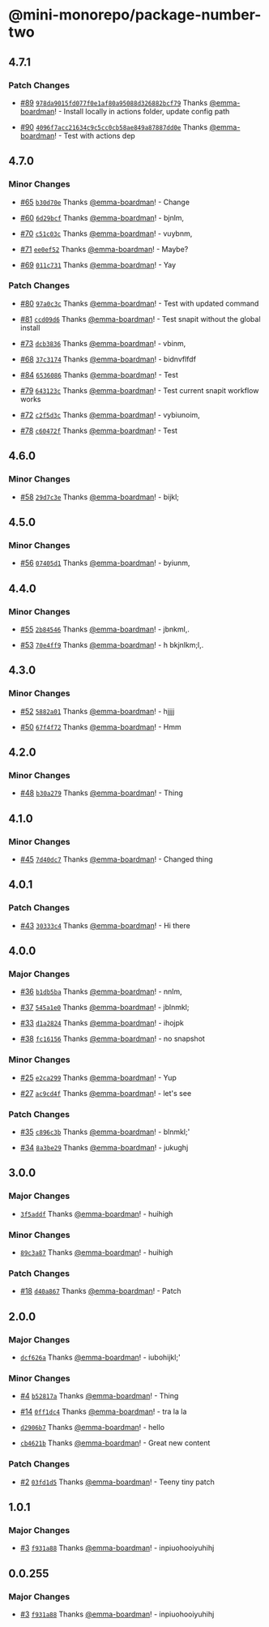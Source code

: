 # @mini-monorepo/package-number-two

## 4.7.1

### Patch Changes

- [#89](https://github.com/emma-boardman/test-github-actions-flow/pull/89) [`978da9015fd077f0e1af80a95088d326882bcf79`](https://github.com/emma-boardman/test-github-actions-flow/commit/978da9015fd077f0e1af80a95088d326882bcf79) Thanks [@emma-boardman](https://github.com/emma-boardman)! - Install locally in actions folder, update config path

- [#90](https://github.com/emma-boardman/test-github-actions-flow/pull/90) [`4096f7acc21634c9c5cc0cb58ae849a87887dd0e`](https://github.com/emma-boardman/test-github-actions-flow/commit/4096f7acc21634c9c5cc0cb58ae849a87887dd0e) Thanks [@emma-boardman](https://github.com/emma-boardman)! - Test with actions dep

## 4.7.0

### Minor Changes

- [#65](https://github.com/emma-boardman/test-github-actions-flow/pull/65) [`b30d70e`](https://github.com/emma-boardman/test-github-actions-flow/commit/b30d70e231de30ae5b0ab07f72b1565908650a19) Thanks [@emma-boardman](https://github.com/emma-boardman)! - Change

- [#60](https://github.com/emma-boardman/test-github-actions-flow/pull/60) [`6d29bcf`](https://github.com/emma-boardman/test-github-actions-flow/commit/6d29bcfc3c5f6dc2e74653f1ff6b7882835f430a) Thanks [@emma-boardman](https://github.com/emma-boardman)! - bjnlm,

- [#70](https://github.com/emma-boardman/test-github-actions-flow/pull/70) [`c51c03c`](https://github.com/emma-boardman/test-github-actions-flow/commit/c51c03c9b3db3a5915dcc0c52e2681c9a55c4e4f) Thanks [@emma-boardman](https://github.com/emma-boardman)! - vuybnm,

- [#71](https://github.com/emma-boardman/test-github-actions-flow/pull/71) [`ee0ef52`](https://github.com/emma-boardman/test-github-actions-flow/commit/ee0ef52c0519c8f36bff0b381035e22d1bacff14) Thanks [@emma-boardman](https://github.com/emma-boardman)! - Maybe?

- [#69](https://github.com/emma-boardman/test-github-actions-flow/pull/69) [`011c731`](https://github.com/emma-boardman/test-github-actions-flow/commit/011c7310b5e30038ab0f1fe9f90de0c49597530d) Thanks [@emma-boardman](https://github.com/emma-boardman)! - Yay

### Patch Changes

- [#80](https://github.com/emma-boardman/test-github-actions-flow/pull/80) [`97a0c3c`](https://github.com/emma-boardman/test-github-actions-flow/commit/97a0c3c5dc7ce6620f7b01c504aabff2cfa3cb03) Thanks [@emma-boardman](https://github.com/emma-boardman)! - Test with updated command

- [#81](https://github.com/emma-boardman/test-github-actions-flow/pull/81) [`ccd09d6`](https://github.com/emma-boardman/test-github-actions-flow/commit/ccd09d6d9de006e1170e92013b434743b14475eb) Thanks [@emma-boardman](https://github.com/emma-boardman)! - Test snapit without the global install

- [#73](https://github.com/emma-boardman/test-github-actions-flow/pull/73) [`dcb3836`](https://github.com/emma-boardman/test-github-actions-flow/commit/dcb38366214404885227d28b749f340a8a7a312b) Thanks [@emma-boardman](https://github.com/emma-boardman)! - vbinm,

- [#68](https://github.com/emma-boardman/test-github-actions-flow/pull/68) [`37c3174`](https://github.com/emma-boardman/test-github-actions-flow/commit/37c3174db81efea9bc08bd258369ee570a616e20) Thanks [@emma-boardman](https://github.com/emma-boardman)! - bidnvflfdf

- [#84](https://github.com/emma-boardman/test-github-actions-flow/pull/84) [`6536086`](https://github.com/emma-boardman/test-github-actions-flow/commit/65360865295a243fe996e1f0dad11922d7d2ed5f) Thanks [@emma-boardman](https://github.com/emma-boardman)! - Test

- [#79](https://github.com/emma-boardman/test-github-actions-flow/pull/79) [`643123c`](https://github.com/emma-boardman/test-github-actions-flow/commit/643123ccb39686944ce3f67533c5e7cacc516981) Thanks [@emma-boardman](https://github.com/emma-boardman)! - Test current snapit workflow works

- [#72](https://github.com/emma-boardman/test-github-actions-flow/pull/72) [`c2f5d3c`](https://github.com/emma-boardman/test-github-actions-flow/commit/c2f5d3c4e544e82077754c5fcbf12776033e54ce) Thanks [@emma-boardman](https://github.com/emma-boardman)! - vybiunoim,

- [#78](https://github.com/emma-boardman/test-github-actions-flow/pull/78) [`c60472f`](https://github.com/emma-boardman/test-github-actions-flow/commit/c60472f30d2845b5680913114242a01e172e63f8) Thanks [@emma-boardman](https://github.com/emma-boardman)! - Test

## 4.6.0

### Minor Changes

- [#58](https://github.com/emma-boardman/test-github-actions-flow/pull/58) [`29d7c3e`](https://github.com/emma-boardman/test-github-actions-flow/commit/29d7c3e936958e8ea96422be47d55060b929320e) Thanks [@emma-boardman](https://github.com/emma-boardman)! - bijkl;

## 4.5.0

### Minor Changes

- [#56](https://github.com/emma-boardman/test-github-actions-flow/pull/56) [`07405d1`](https://github.com/emma-boardman/test-github-actions-flow/commit/07405d1223b2a92c08c98c271148367672654a50) Thanks [@emma-boardman](https://github.com/emma-boardman)! - byiunm,

## 4.4.0

### Minor Changes

- [#55](https://github.com/emma-boardman/test-github-actions-flow/pull/55) [`2b84546`](https://github.com/emma-boardman/test-github-actions-flow/commit/2b84546a894da3ab5020338a14e3f8ef835c5c79) Thanks [@emma-boardman](https://github.com/emma-boardman)! - jbnkml,.

- [#53](https://github.com/emma-boardman/test-github-actions-flow/pull/53) [`70e4ff9`](https://github.com/emma-boardman/test-github-actions-flow/commit/70e4ff964cd1a6f5c18e790004cc6584c19ed52d) Thanks [@emma-boardman](https://github.com/emma-boardman)! - h bkjnlkm;l,.

## 4.3.0

### Minor Changes

- [#52](https://github.com/emma-boardman/test-github-actions-flow/pull/52) [`5882a01`](https://github.com/emma-boardman/test-github-actions-flow/commit/5882a01dfa188b10f0dbb5486961d2452ad4f33e) Thanks [@emma-boardman](https://github.com/emma-boardman)! - hjjjj

- [#50](https://github.com/emma-boardman/test-github-actions-flow/pull/50) [`67f4f72`](https://github.com/emma-boardman/test-github-actions-flow/commit/67f4f72630c84cfe854f616f390e0e3b3fc72cee) Thanks [@emma-boardman](https://github.com/emma-boardman)! - Hmm

## 4.2.0

### Minor Changes

- [#48](https://github.com/emma-boardman/test-github-actions-flow/pull/48) [`b30a279`](https://github.com/emma-boardman/test-github-actions-flow/commit/b30a279249b7713aacc5cf0c16930e14702050b3) Thanks [@emma-boardman](https://github.com/emma-boardman)! - Thing

## 4.1.0

### Minor Changes

- [#45](https://github.com/emma-boardman/test-github-actions-flow/pull/45) [`7d40dc7`](https://github.com/emma-boardman/test-github-actions-flow/commit/7d40dc7fbbb0a79f69049a9ba1e7413b252c33c7) Thanks [@emma-boardman](https://github.com/emma-boardman)! - Changed thing

## 4.0.1

### Patch Changes

- [#43](https://github.com/emma-boardman/test-github-actions-flow/pull/43) [`30333c4`](https://github.com/emma-boardman/test-github-actions-flow/commit/30333c43f3eeadc5a30d9c3758215a35655edf5a) Thanks [@emma-boardman](https://github.com/emma-boardman)! - Hi there

## 4.0.0

### Major Changes

- [#36](https://github.com/emma-boardman/test-github-actions-flow/pull/36) [`b1db5ba`](https://github.com/emma-boardman/test-github-actions-flow/commit/b1db5ba76a31257b50943f37febaa48cd3ede061) Thanks [@emma-boardman](https://github.com/emma-boardman)! - nnlm,

- [#37](https://github.com/emma-boardman/test-github-actions-flow/pull/37) [`545a1e0`](https://github.com/emma-boardman/test-github-actions-flow/commit/545a1e0b58f2642f3f2d0619a8fa013767a34998) Thanks [@emma-boardman](https://github.com/emma-boardman)! - jblnmkl;

- [#33](https://github.com/emma-boardman/test-github-actions-flow/pull/33) [`d1a2824`](https://github.com/emma-boardman/test-github-actions-flow/commit/d1a28246122ee797e460412f5f142444a8a618fd) Thanks [@emma-boardman](https://github.com/emma-boardman)! - ihojpk

- [#38](https://github.com/emma-boardman/test-github-actions-flow/pull/38) [`fc16156`](https://github.com/emma-boardman/test-github-actions-flow/commit/fc16156045a68593336c4b47c0b7df6ff77282fa) Thanks [@emma-boardman](https://github.com/emma-boardman)! - no snapshot

### Minor Changes

- [#25](https://github.com/emma-boardman/test-github-actions-flow/pull/25) [`e2ca299`](https://github.com/emma-boardman/test-github-actions-flow/commit/e2ca2993a80f379d1d33ed945180af42094c68b5) Thanks [@emma-boardman](https://github.com/emma-boardman)! - Yup

- [#27](https://github.com/emma-boardman/test-github-actions-flow/pull/27) [`ac9cd4f`](https://github.com/emma-boardman/test-github-actions-flow/commit/ac9cd4f207bd715ffcdd9f58ffdb638214ee7e85) Thanks [@emma-boardman](https://github.com/emma-boardman)! - let's see

### Patch Changes

- [#35](https://github.com/emma-boardman/test-github-actions-flow/pull/35) [`c896c3b`](https://github.com/emma-boardman/test-github-actions-flow/commit/c896c3b6f66ca379535d985fb0a87bd88006a743) Thanks [@emma-boardman](https://github.com/emma-boardman)! - blnmkl;'

- [#34](https://github.com/emma-boardman/test-github-actions-flow/pull/34) [`8a3be29`](https://github.com/emma-boardman/test-github-actions-flow/commit/8a3be297e9f7e2d83640776ea84799fb7ed9132e) Thanks [@emma-boardman](https://github.com/emma-boardman)! - jukughj

## 3.0.0

### Major Changes

- [`3f5addf`](https://github.com/emma-boardman/test-github-actions-flow/commit/3f5addf4cd3d948b7e576a5a8a542375d10d877c) Thanks [@emma-boardman](https://github.com/emma-boardman)! - huihigh

### Minor Changes

- [`89c3a87`](https://github.com/emma-boardman/test-github-actions-flow/commit/89c3a8767d2349851be0cb65e6ce135a6106101b) Thanks [@emma-boardman](https://github.com/emma-boardman)! - huihigh

### Patch Changes

- [#18](https://github.com/emma-boardman/test-github-actions-flow/pull/18) [`d40a867`](https://github.com/emma-boardman/test-github-actions-flow/commit/d40a8670cfd2a721a22559018b894e7b2a6640a2) Thanks [@emma-boardman](https://github.com/emma-boardman)! - Patch

## 2.0.0

### Major Changes

- [`dcf626a`](https://github.com/emma-boardman/test-github-actions-flow/commit/dcf626a3b80beecf7f1697a99546d43b93c003aa) Thanks [@emma-boardman](https://github.com/emma-boardman)! - iubohijkl;'

### Minor Changes

- [#4](https://github.com/emma-boardman/test-github-actions-flow/pull/4) [`b52817a`](https://github.com/emma-boardman/test-github-actions-flow/commit/b52817a67e7986b066c5e58b39cff5e64f4cc604) Thanks [@emma-boardman](https://github.com/emma-boardman)! - Thing

- [#14](https://github.com/emma-boardman/test-github-actions-flow/pull/14) [`0ff1dc4`](https://github.com/emma-boardman/test-github-actions-flow/commit/0ff1dc4d5d2366cf43c4851b0bbd9d307306f9ed) Thanks [@emma-boardman](https://github.com/emma-boardman)! - tra la la

- [`d2906b7`](https://github.com/emma-boardman/test-github-actions-flow/commit/d2906b73ae73e21d559b5a857e8450bc11f23ad3) Thanks [@emma-boardman](https://github.com/emma-boardman)! - hello

- [`cb4621b`](https://github.com/emma-boardman/test-github-actions-flow/commit/cb4621bf48bbbcec223cfca70e353eca6bc5e02b) Thanks [@emma-boardman](https://github.com/emma-boardman)! - Great new content

### Patch Changes

- [#2](https://github.com/emma-boardman/test-github-actions-flow/pull/2) [`03fd1d5`](https://github.com/emma-boardman/test-github-actions-flow/commit/03fd1d55689bb709ee8efa34deaf18a1681e4c67) Thanks [@emma-boardman](https://github.com/emma-boardman)! - Teeny tiny patch

## 1.0.1

### Major Changes

- [#3](https://github.com/emma-boardman/test-github-actions-flow/pull/3) [`f931a88`](https://github.com/emma-boardman/test-github-actions-flow/commit/f931a88f4b2000392eeaacf6a79da99e154263f7) Thanks [@emma-boardman](https://github.com/emma-boardman)! - inpiuohooiyuhihj

## 0.0.255

### Major Changes

- [#3](https://github.com/emma-boardman/test-github-actions-flow/pull/3) [`f931a88`](https://github.com/emma-boardman/test-github-actions-flow/commit/f931a88f4b2000392eeaacf6a79da99e154263f7) Thanks [@emma-boardman](https://github.com/emma-boardman)! - inpiuohooiyuhihj
